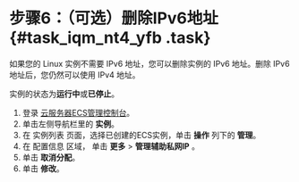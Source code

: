 # 步骤6：（可选）删除IPv6地址 {#task_iqm_nt4_yfb .task}

如果您的 Linux 实例不需要 IPv6 地址，您可以删除实例的 IPv6 地址。删除 IPv6 地址后，您仍然可以使用 IPv4 地址。

实例的状态为**运行中**或**已停止**。

1.  登录 [云服务器ECS管理控制台](https://ecs.console.aliyun.com/#/home)。 
2.  单击左侧导航栏里的 **实例**。 
3.  在 实例列表 页面，选择已创建的ECS实例，单击 **操作** 列下的 **管理**。 
4.  在 配置信息 区域， 单击 **更多** \> **管理辅助私网IP** 。 
5.  单击 **取消分配**。 
6.  单击 **修改**。 

